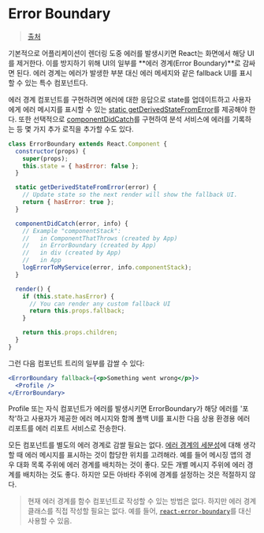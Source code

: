 # Error Boundary

> [출처](https://react-ko.dev/reference/react/Component#catching-rendering-errors-with-an-error-boundary)

기본적으로 어플리케이션이 렌더링 도중 에러를 발생시키면 React는 화면에서 해당 UI를 제거한다. 이를 방지하기 위해 UI의 일부를 **에러 경계(Error Boundary)**로 감싸면 된다. 에러 경계는 에러가 발생한 부분 대신 에러 메세지와 같은 fallback UI를 표시할 수 있는 특수 컴포넌트다.

에러 경계 컴포넌트를 구현하려면 에러에 대한 응답으로 state를 업데이트하고 사용자에게 에러 메시지를 표시할 수 있는 [static getDerivedStateFromError](https://react-ko.dev/reference/react/Component#static-getderivedstatefromerror)를 제공해야 한다. 또한 선택적으로 [componentDidCatch](https://react-ko.dev/reference/react/Component#componentdidcatch)를 구현하여 분석 서비스에 에러를 기록하는 등 몇 가지 추가 로직을 추가할 수도 있다.

```js
class ErrorBoundary extends React.Component {
  constructor(props) {
    super(props);
    this.state = { hasError: false };
  }

  static getDerivedStateFromError(error) {
    // Update state so the next render will show the fallback UI.
    return { hasError: true };
  }

  componentDidCatch(error, info) {
    // Example "componentStack":
    //   in ComponentThatThrows (created by App)
    //   in ErrorBoundary (created by App)
    //   in div (created by App)
    //   in App
    logErrorToMyService(error, info.componentStack);
  }

  render() {
    if (this.state.hasError) {
      // You can render any custom fallback UI
      return this.props.fallback;
    }

    return this.props.children;
  }
}
```

그런 다음 컴포넌트 트리의 일부를 감쌀 수 있다:

```jsx
<ErrorBoundary fallback={<p>Something went wrong</p>}>
  <Profile />
</ErrorBoundary>
```

Profile 또는 자식 컴포넌트가 에러를 발생시키면 ErrorBoundary가 해당 에러를 '포착'하고 사용자가 제공한 에러 메시지와 함께 폴백 UI를 표시한 다음 상용 환경용 에러 리포트를 에러 리포트 서비스로 전송한다.

모든 컴포넌트를 별도의 에러 경계로 감쌀 필요는 없다. [에러 경계의 세분성](https://aweary.dev/fault-tolerance-react/)에 대해 생각할 때 에러 메시지를 표시하는 것이 합당한 위치를 고려해라. 예를 들어 메시징 앱의 경우 대화 목록 주위에 에러 경계를 배치하는 것이 좋다. 모든 개별 메시지 주위에 에러 경계를 배치하는 것도 좋다. 하지만 모든 아바타 주위에 경계를 설정하는 것은 적절하지 않다.

> 현재 에러 경계를 함수 컴포넌트로 작성할 수 있는 방법은 없다. 하지만 에러 경계 클래스를 직접 작성할 필요는 없다. 예를 들어, [`react-error-boundary`](https://github.com/bvaughn/react-error-boundary)를 대신 사용할 수 있음.

